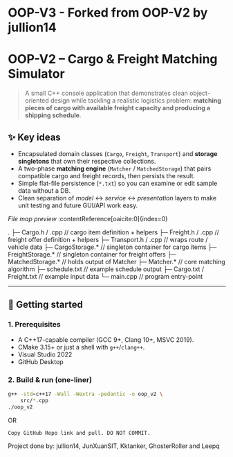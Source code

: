 # OOP-V3 - Forked from OOP-V2 by jullion14
# OOP-V2 – Cargo & Freight Matching Simulator

> A small C++ console application that demonstrates clean object-oriented design while tackling a realistic logistics problem: **matching pieces of cargo with available freight capacity and producing a shipping schedule**.

## ✨  Key ideas

* Encapsulated domain classes (`Cargo`, `Freight`, `Transport`) and **storage singletons** that own their respective collections.  
* A two-phase **matching engine** (`Matcher` / `MatchedStorage`) that pairs compatible cargo and freight records, then persists the result.  
* Simple flat-file persistence (`*.txt`) so you can examine or edit sample data without a DB.  
* Clean separation of *model* ↔ *service* ↔ *presentation* layers to make unit testing and future GUI/API work easy.

_File map preview_ :contentReference[oaicite:0]{index=0}

.
├─ Cargo.h / .cpp // cargo item definition + helpers
├─ Freight.h / .cpp // freight offer definition + helpers
├─ Transport.h / .cpp // wraps route / vehicle data
├─ CargoStorage.* // singleton container for cargo items
├─ FreightStorage.* // singleton container for freight offers
├─ MatchedStorage.* // holds output of Matcher
├─ Matcher.* // core matching algorithm
├─ schedule.txt // example schedule output
├─ Cargo.txt / Freight.txt // example input data
└─ main.cpp // program entry-point

---

## 🚀  Getting started

### 1.  Prerequisites

* A C++17-capable compiler (GCC 9+, Clang 10+, MSVC 2019).  
* CMake 3.15+ or just a shell with `g++`/`clang++`.
* Visual Studio 2022
* GitHub Desktop

### 2.  Build & run (one-liner)

```bash
g++ -std=c++17 -Wall -Wextra -pedantic -o oop_v2 \
    src/*.cpp
./oop_v2

```
OR
```bash
Copy GitHub Repo link and pull. DO NOT COMMIT. 
```
Project done by: jullion14, JunXuanSIT, Kktanker, GhosterRoller and Leepq
